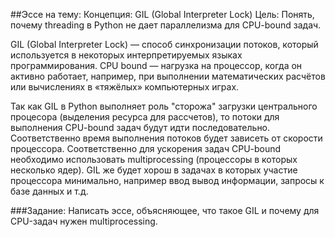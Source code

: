 ##Эссе на тему: Концепция: GIL (Global Interpreter Lock)
Цель: Понять, почему threading в Python не дает параллелизма для CPU-bound задач.

GIL (Global Interpreter Lock) — способ синхронизации потоков, который используется в некоторых интерпретируемых языках программирования. 
CPU bound — нагрузка на процессор, когда он активно работает, например, при выполнении математических расчётов или вычислениях в «тяжёлых» компьютерных играх.

Так как GIL в Python выполняет роль "сторожа" загрузки центрального процесора (выделения ресурса для рассчетов), то потоки для выполнения CPU-bound задач будут идти последовательно. Соответственно время выполнения потоков будет зависеть от скорости процессора.
Соответственно для ускорения задач CPU-bound необходимо использовать multiprocessing (процессоры в которых несколько ядер).
GIL же будет хорош в задачах в которых участие процессора минимально, например ввод вывод информации, запросы к базе данных и т.д.



###Задание: Написать эссе, объясняющее, что такое GIL и почему для CPU-задач нужен multiprocessing.

